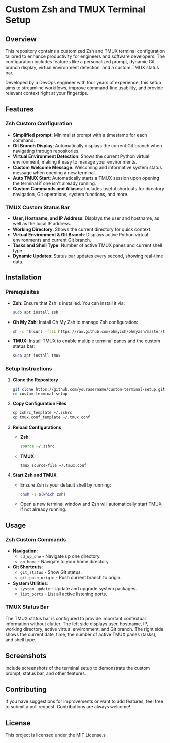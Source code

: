 # Custom Zsh and TMUX Terminal Setup

## Overview
This repository contains a customized Zsh and TMUX terminal configuration tailored to enhance productivity for engineers and software developers. The configuration includes features like a personalized prompt, dynamic Git branch display, virtual environment detection, and a custom TMUX status bar.

Developed by a DevOps engineer with four years of experience, this setup aims to streamline workflows, improve command-line usability, and provide relevant context right at your fingertips.

## Features

### Zsh Custom Configuration
- **Simplified prompt**: Minimalist prompt with a timestamp for each command.
- **Git Branch Display**: Automatically displays the current Git branch when navigating through repositories.
- **Virtual Environment Detection**: Shows the current Python virtual environment, making it easy to manage your environments.
- **Custom Welcome Message**: Welcoming and informative system status message when opening a new terminal.
- **Auto TMUX Start**: Automatically starts a TMUX session upon opening the terminal if one isn't already running.
- **Custom Commands and Aliases**: Includes useful shortcuts for directory navigation, Git operations, system functions, and more.

### TMUX Custom Status Bar
- **User, Hostname, and IP Address**: Displays the user and hostname, as well as the local IP address.
- **Working Directory**: Shows the current directory for quick context.
- **Virtual Environment & Git Branch**: Displays active Python virtual environments and current Git branch.
- **Tasks and Shell Type**: Number of active TMUX panes and current shell type.
- **Dynamic Updates**: Status bar updates every second, showing real-time data.

## Installation

### Prerequisites
- **Zsh**: Ensure that Zsh is installed. You can install it via:
  ```bash
  sudo apt install zsh
  ```
- **Oh My Zsh**: Install Oh My Zsh to manage Zsh configuration:
  ```bash
  sh -c "$(curl -fsSL https://raw.github.com/ohmyzsh/ohmyzsh/master/tools/install.sh)"
  ```
- **TMUX**: Install TMUX to enable multiple terminal panes and the custom status bar:
  ```bash
  sudo apt install tmux
  ```

### Setup Instructions
1. **Clone the Repository**
   ```bash
   git clone https://github.com/yourusername/custom-terminal-setup.git
   cd custom-terminal-setup
   ```

2. **Copy Configuration Files**
   ```bash
   cp zshrc_template ~/.zshrc
   cp tmux.conf_template ~/.tmux.conf
   ```

3. **Reload Configurations**
   - **Zsh**:
     ```bash
     source ~/.zshrc
     ```
   - **TMUX**:
     ```bash
     tmux source-file ~/.tmux.conf
     ```

4. **Start Zsh and TMUX**
   - Ensure Zsh is your default shell by running:
     ```bash
     chsh -s $(which zsh)
     ```
   - Open a new terminal window and Zsh will automatically start TMUX if not already running.

## Usage

### Zsh Custom Commands
- **Navigation**:
  - `cd_up_one` - Navigate up one directory.
  - `go_home` - Navigate to your home directory.
- **Git Shortcuts**:
  - `git_status` - Show Git status.
  - `git_push_origin` - Push current branch to origin.
- **System Utilities**:
  - `system_update` - Update and upgrade system packages.
  - `list_ports` - List all active listening ports.

### TMUX Status Bar
The TMUX status bar is configured to provide important contextual information without clutter. The left side displays user, hostname, IP, working directory, active virtual environment, and Git branch. The right side shows the current date, time, the number of active TMUX panes (tasks), and shell type.

## Screenshots
Include screenshots of the terminal setup to demonstrate the custom prompt, status bar, and other features.

## Contributing
If you have suggestions for improvements or want to add features, feel free to submit a pull request. Contributions are always welcome!

## License
This project is licensed under the MIT License.s